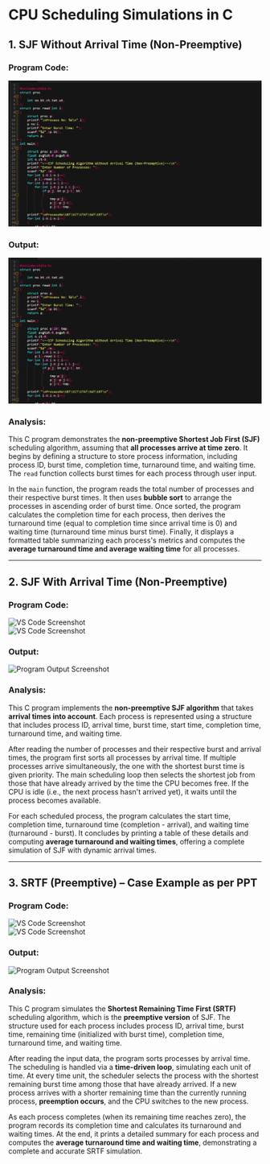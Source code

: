 # CPU Scheduling Simulations in C

## 1. SJF Without Arrival Time (Non-Preemptive)

### Program Code:
![Dev-c++ Code Screenshot](code-sjf1.png)

### Output:
![Dev-c++ Code Screenshot](code-sjf1.png)

### Analysis:
This C program demonstrates the **non-preemptive Shortest Job First (SJF)** scheduling algorithm, assuming that **all processes arrive at time zero**. It begins by defining a structure to store process information, including process ID, burst time, completion time, turnaround time, and waiting time. The `read` function collects burst times for each process through user input.

In the `main` function, the program reads the total number of processes and their respective burst times. It then uses **bubble sort** to arrange the processes in ascending order of burst time. Once sorted, the program calculates the completion time for each process, then derives the turnaround time (equal to completion time since arrival time is 0) and waiting time (turnaround time minus burst time). Finally, it displays a formatted table summarizing each process's metrics and computes the **average turnaround time and average waiting time** for all processes.

---

## 2. SJF With Arrival Time (Non-Preemptive)

### Program Code:
![VS Code Screenshot](sjf1.jpg)  
![VS Code Screenshot](sjf2.jpg)

### Output:
![Program Output Screenshot](output2.jpg)

### Analysis:
This C program implements the **non-preemptive SJF algorithm** that takes **arrival times into account**. Each process is represented using a structure that includes process ID, arrival time, burst time, start time, completion time, turnaround time, and waiting time.

After reading the number of processes and their respective burst and arrival times, the program first sorts all processes by arrival time. If multiple processes arrive simultaneously, the one with the shortest burst time is given priority. The main scheduling loop then selects the shortest job from those that have already arrived by the time the CPU becomes free. If the CPU is idle (i.e., the next process hasn't arrived yet), it waits until the process becomes available.

For each scheduled process, the program calculates the start time, completion time, turnaround time (completion - arrival), and waiting time (turnaround - burst). It concludes by printing a table of these details and computing **average turnaround and waiting times**, offering a complete simulation of SJF with dynamic arrival times.

---

## 3. SRTF (Preemptive) – Case Example as per PPT

### Program Code:
![VS Code Screenshot](srtf1.jpg)  
![VS Code Screenshot](srtf2.jpg)

### Output:
![Program Output Screenshot](output3.jpg)

### Analysis:
This C program simulates the **Shortest Remaining Time First (SRTF)** scheduling algorithm, which is the **preemptive version** of SJF. The structure used for each process includes process ID, arrival time, burst time, remaining time (initialized with burst time), completion time, turnaround time, and waiting time.

After reading the input data, the program sorts processes by arrival time. The scheduling is handled via a **time-driven loop**, simulating each unit of time. At every time unit, the scheduler selects the process with the shortest remaining burst time among those that have already arrived. If a new process arrives with a shorter remaining time than the currently running process, **preemption occurs**, and the CPU switches to the new process.

As each process completes (when its remaining time reaches zero), the program records its completion time and calculates its turnaround and waiting times. At the end, it prints a detailed summary for each process and computes the **average turnaround time and waiting time**, demonstrating a complete and accurate SRTF simulation.
